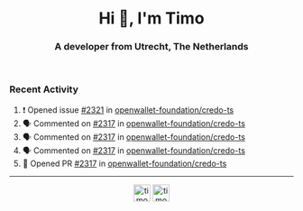 <h1 align="center">Hi 👋, I'm Timo</h1>
<h3 align="center">A developer from Utrecht, The Netherlands</h3>
<br/>
<!-- https://github.com/rahuldkjain/github-profile-readme-generator --!>

<!--  <p align="left"><img src="https://github-readme-stats.vercel.app/api?username=timoglastra&show_icons=true&count_private=true&" alt="timoglastra" /></p> --!>

<!--
Github language stats
<p align="left"><img src="https://github-readme-stats.vercel.app/api/top-langs/?username=timoglastra&layout=compact" alt="timoglastra" /><p>
-->

<!-- Codestats language stats -->
<!-- <p align="left"><img src="https://codestats-readme.vercel.app/api/top-langs/?username=timoglastra&layout=compact&language_count=12" alt="timoglastra" /><p>    --!>
  
<h3>Recent Activity</h3>

<!--START_SECTION:activity-->
1. ❗ Opened issue [#2321](https://github.com/openwallet-foundation/credo-ts/issues/2321) in [openwallet-foundation/credo-ts](https://github.com/openwallet-foundation/credo-ts)
2. 🗣 Commented on [#2317](https://github.com/openwallet-foundation/credo-ts/pull/2317#issuecomment-2955735254) in [openwallet-foundation/credo-ts](https://github.com/openwallet-foundation/credo-ts)
3. 🗣 Commented on [#2317](https://github.com/openwallet-foundation/credo-ts/pull/2317#issuecomment-2955702619) in [openwallet-foundation/credo-ts](https://github.com/openwallet-foundation/credo-ts)
4. 🗣 Commented on [#2317](https://github.com/openwallet-foundation/credo-ts/pull/2317#issuecomment-2955697409) in [openwallet-foundation/credo-ts](https://github.com/openwallet-foundation/credo-ts)
5. 💪 Opened PR [#2317](https://github.com/openwallet-foundation/credo-ts/pull/2317) in [openwallet-foundation/credo-ts](https://github.com/openwallet-foundation/credo-ts)
<!--END_SECTION:activity-->

---

<p align="center">
<a href="https://twitter.com/timoglastra" target="blank"><img align="center" src="https://cdn.jsdelivr.net/npm/simple-icons@3.0.1/icons/twitter.svg" alt="timoglastra" height="30" width="30" /></a>
<a href="https://linkedin.com/in/timoglastra" target="blank"><img align="center" src="https://cdn.jsdelivr.net/npm/simple-icons@3.0.1/icons/linkedin.svg" alt="timoglastra" height="30" width="30" /></a>
</p>



